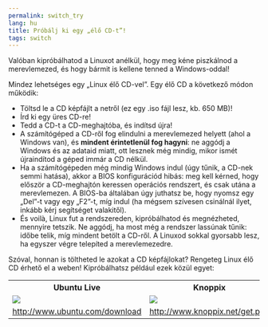 ```yaml
---
permalink: switch_try
lang: hu
title: Próbálj ki egy „élő CD-t”!
tags: switch
---
```


Valóban kipróbálhatod a Linuxot anélkül, hogy meg kéne piszkálnod a merevlemezed,  és hogy bármit is kellene tenned a Windows-oddal!

Mindez lehetséges egy „Linux élő CD-vel”. Egy élő CD a következő módon működik:

<ul>

<li>Töltsd le a CD képfájlt a netről (ez egy .iso fájl lesz, kb. 650 MB)!</li>

<li>Írd ki egy üres CD-re!</li>

<li>Tedd a CD-t a CD-meghajtóba, és indítsd újra!</li>

<li>A számítógéped a CD-ről fog elindulni a merevlemezed helyett (ahol a Windows van), és <b>mindent érintetlenül fog hagyni</b>: ne aggódj a Windows és az adataid miatt, ott lesznek még mindig, mikor ismét újraindítod a géped immár a CD nélkül.</li>

<li>Ha a számítógépeden még mindig Windows indul (úgy tűnik, a CD-nek semmi hatása), akkor a BIOS konfigurációd hibás: meg kell kérned, hogy először a CD-meghajtón keressen operációs rendszert, és csak utána a merevlemezen. A BIOS-ba általában úgy juthatsz be, hogy nyomsz egy „Del”-t vagy egy „F2”-t, míg indul (ha mégsem szívesen csinálnál ilyet, inkább kérj segítséget valakitől).</li>

<li>És voilà, Linux fut a rendszereden, kipróbálhatod és megnézheted, mennyire tetszik. Ne aggódj, ha most még a rendszer lassúnak tűnik: időbe telik, míg mindent betölt a CD-ről. A Linuxod sokkal gyorsabb lesz, ha egyszer végre telepíted a merevlemezedre.</li>

</ul>

Szóval, honnan is töltheted le azokat a CD képfájlokat? Rengeteg Linux élő CD érhető el a weben! Kipróbálhatsz például ezek közül egyet:

<table cols="2">
<tr>
<th>Ubuntu Live</th>
<th>Knoppix</th>
</tr>

<tr>
<td><a href="Images/ubuntu.png"><img src="Images/ubuntu_thumbnail.png" /></a></td>
<td><a href="Images/knoppix.png"><img src="Images/knoppix_thumbnail.png" /></a></td>
</tr>

<tr>
<td><a 
href="http://www.ubuntu.com/download">http://www.ubuntu.com/download</a></td>
<td><a 
href="http://www.knoppix.net/get.php">http://www.knoppix.net/get.php</a></td>
</tr>

</table>

